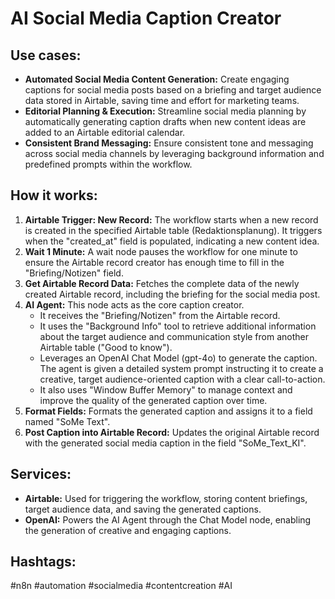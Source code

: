 # AI Social Media Caption Creator

## Use cases:

- **Automated Social Media Content Generation:**  Create engaging captions for social media posts based on a briefing and target audience data stored in Airtable, saving time and effort for marketing teams.
- **Editorial Planning & Execution:** Streamline social media planning by automatically generating caption drafts when new content ideas are added to an Airtable editorial calendar.
- **Consistent Brand Messaging:** Ensure consistent tone and messaging across social media channels by leveraging background information and predefined prompts within the workflow.

## How it works:

1.  **Airtable Trigger: New Record:** The workflow starts when a new record is created in the specified Airtable table (Redaktionsplanung).  It triggers when the "created\_at" field is populated, indicating a new content idea.
2.  **Wait 1 Minute:** A wait node pauses the workflow for one minute to ensure the Airtable record creator has enough time to fill in the "Briefing/Notizen" field.
3.  **Get Airtable Record Data:** Fetches the complete data of the newly created Airtable record, including the briefing for the social media post.
4.  **AI Agent:** This node acts as the core caption creator.
    *   It receives the "Briefing/Notizen" from the Airtable record.
    *   It uses the "Background Info" tool to retrieve additional information about the target audience and communication style from another Airtable table ("Good to know").
    *   Leverages an OpenAI Chat Model (gpt-4o) to generate the caption. The agent is given a detailed system prompt instructing it to create a creative, target audience-oriented caption with a clear call-to-action.
    *   It also uses "Window Buffer Memory" to manage context and improve the quality of the generated caption over time.
5.  **Format Fields:**  Formats the generated caption and assigns it to a field named "SoMe Text".
6.  **Post Caption into Airtable Record:** Updates the original Airtable record with the generated social media caption in the field "SoMe\_Text\_KI".

## Services:

*   **Airtable:** Used for triggering the workflow, storing content briefings, target audience data, and saving the generated captions.
*   **OpenAI:** Powers the AI Agent through the Chat Model node, enabling the generation of creative and engaging captions.

## Hashtags:

#n8n #automation #socialmedia #contentcreation #AI

